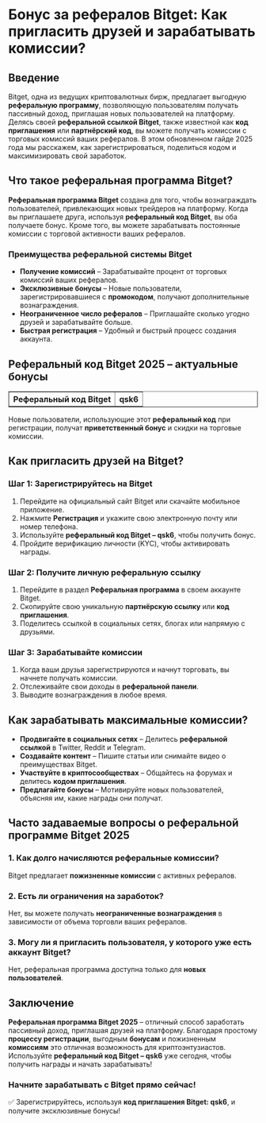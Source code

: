 <h1>Бонус за рефералов Bitget: Как пригласить друзей и зарабатывать комиссии?</h1>

<h2>Введение</h2>
<p>Bitget, одна из ведущих криптовалютных бирж, предлагает выгодную <strong>реферальную программу</strong>, позволяющую пользователям получать пассивный доход, приглашая новых пользователей на платформу. Делясь своей <strong>реферальной ссылкой Bitget</strong>, также известной как <strong>код приглашения</strong> или <strong>партнёрский код</strong>, вы можете получать комиссии с торговых комиссий ваших рефералов. В этом обновленном гайде 2025 года мы расскажем, как зарегистрироваться, поделиться кодом и максимизировать свой заработок.</p>

<h2>Что такое реферальная программа Bitget?</h2>
<p><strong>Реферальная программа Bitget</strong> создана для того, чтобы вознаграждать пользователей, привлекающих новых трейдеров на платформу. Когда вы приглашаете друга, используя <strong>реферальный код Bitget</strong>, вы оба получаете бонус. Кроме того, вы можете зарабатывать постоянные комиссии с торговой активности ваших рефералов.</p>

<h3>Преимущества реферальной системы Bitget</h3>
<ul>
    <li><strong>Получение комиссий</strong> – Зарабатывайте процент от торговых комиссий ваших рефералов.</li>
    <li><strong>Эксклюзивные бонусы</strong> – Новые пользователи, зарегистрировавшиеся с <strong>промокодом</strong>, получают дополнительные вознаграждения.</li>
    <li><strong>Неограниченное число рефералов</strong> – Приглашайте сколько угодно друзей и зарабатывайте больше.</li>
    <li><strong>Быстрая регистрация</strong> – Удобный и быстрый процесс создания аккаунта.</li>
</ul>

<h2>Реферальный код Bitget 2025 – актуальные бонусы</h2>
<table border="1">
    <tr>
        <th>Реферальный код Bitget</th>
        <th>qsk6</th>
    </tr>
</table>
<p>Новые пользователи, использующие этот <strong>реферальный код</strong> при регистрации, получат <strong>приветственный бонус</strong> и скидки на торговые комиссии.</p>

<h2>Как пригласить друзей на Bitget?</h2>

<h3>Шаг 1: Зарегистрируйтесь на Bitget</h3>
<ol>
    <li>Перейдите на официальный сайт Bitget или скачайте мобильное приложение.</li>
    <li>Нажмите <strong>Регистрация</strong> и укажите свою электронную почту или номер телефона.</li>
    <li>Используйте <strong>реферальный код Bitget – qsk6</strong>, чтобы получить бонус.</li>
    <li>Пройдите верификацию личности (KYC), чтобы активировать награды.</li>
</ol>

<h3>Шаг 2: Получите личную реферальную ссылку</h3>
<ol>
    <li>Перейдите в раздел <strong>Реферальная программа</strong> в своем аккаунте Bitget.</li>
    <li>Скопируйте свою уникальную <strong>партнёрскую ссылку</strong> или <strong>код приглашения</strong>.</li>
    <li>Поделитесь ссылкой в социальных сетях, блогах или напрямую с друзьями.</li>
</ol>

<h3>Шаг 3: Зарабатывайте комиссии</h3>
<ol>
    <li>Когда ваши друзья зарегистрируются и начнут торговать, вы начнете получать комиссии.</li>
    <li>Отслеживайте свои доходы в <strong>реферальной панели</strong>.</li>
    <li>Выводите вознаграждения в любое время.</li>
</ol>

<h2>Как зарабатывать максимальные комиссии?</h2>
<ul>
    <li><strong>Продвигайте в социальных сетях</strong> – Делитесь <strong>реферальной ссылкой</strong> в Twitter, Reddit и Telegram.</li>
    <li><strong>Создавайте контент</strong> – Пишите статьи или снимайте видео о преимуществах Bitget.</li>
    <li><strong>Участвуйте в криптосообществах</strong> – Общайтесь на форумах и делитесь <strong>кодом приглашения</strong>.</li>
    <li><strong>Предлагайте бонусы</strong> – Мотивируйте новых пользователей, объясняя им, какие награды они получат.</li>
</ul>

<h2>Часто задаваемые вопросы о реферальной программе Bitget 2025</h2>

<h3>1. Как долго начисляются реферальные комиссии?</h3>
<p>Bitget предлагает <strong>пожизненные комиссии</strong> с активных рефералов.</p>

<h3>2. Есть ли ограничения на заработок?</h3>
<p>Нет, вы можете получать <strong>неограниченные вознаграждения</strong> в зависимости от объема торговли ваших рефералов.</p>

<h3>3. Могу ли я пригласить пользователя, у которого уже есть аккаунт Bitget?</h3>
<p>Нет, реферальная программа доступна только для <strong>новых пользователей</strong>.</p>

<h2>Заключение</h2>
<p><strong>Реферальная программа Bitget 2025</strong> – отличный способ заработать пассивный доход, приглашая друзей на платформу. Благодаря простому <strong>процессу регистрации</strong>, выгодным <strong>бонусам</strong> и пожизненным <strong>комиссиям</strong> это отличная возможность для криптоэнтузиастов. Используйте <strong>реферальный код Bitget – qsk6</strong> уже сегодня, чтобы получить награды и начать зарабатывать!</p>

<h3>Начните зарабатывать с Bitget прямо сейчас!</h3>
<p>✅ Зарегистрируйтесь, используя <strong>код приглашения Bitget: qsk6</strong>, и получите эксклюзивные бонусы!</p>
